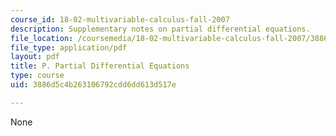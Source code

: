 ```yaml
---
course_id: 18-02-multivariable-calculus-fall-2007
description: Supplementary notes on partial differential equations.
file_location: /coursemedia/18-02-multivariable-calculus-fall-2007/3886d5c4b263106792cdd6dd613d517e_part_diff_eqn.pdf
file_type: application/pdf
layout: pdf
title: P. Partial Differential Equations
type: course
uid: 3886d5c4b263106792cdd6dd613d517e

---
```

None